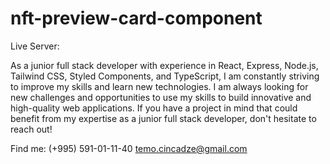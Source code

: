 # nft-preview-card-component

Live Server:

As a junior full stack developer with experience in React, Express, Node.js, Tailwind CSS, Styled Components, and TypeScript, I am constantly striving to improve my skills and learn new technologies. I am always looking for new challenges and opportunities to use my skills to build innovative and high-quality web applications. If you have a project in mind that could benefit from my expertise as a junior full stack developer, don't hesitate to reach out!

Find me:
(+995) 591-01-11-40
temo.cincadze@gmail.com
